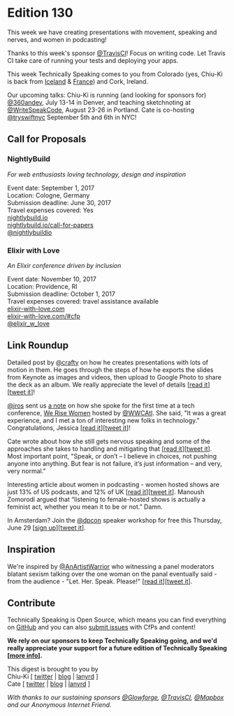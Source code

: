 # Edition 130

This week we have creating presentations with movement, speaking and nerves, and women in podcasting!

Thanks to this week's sponsor [@TravisCI](http://twitter.com/travisci)! Focus on writing code. Let Travis CI take care of running your tests and deploying your apps.

This week Technically Speaking comes to you from Colorado (yes, Chiu-Ki is back from [Iceland](https://twitter.com/chiuki/status/870386229015191552) & [France](https://twitter.com/chiuki/status/876835752470032384)) and Cork, Ireland.

Our upcoming talks: Chiu-Ki is running (and looking for sponsors for) [@360andev](http://twitter.com/360andev), July 13-14 in Denver, and teaching sketchnoting at [@WriteSpeakCode](https://twitter.com/WriteSpeakCode), August 23-26 in Portland. Cate is co-hosting [@tryswiftnyc](http://twitter.com/tryswiftnyc) September 5th and 6th in NYC!


## Call for Proposals

### NightlyBuild
*For web enthusiasts loving technology, design and inspiration*

Event date: September 1, 2017  
Location: Cologne, Germany  
Submission deadline: June 30, 2017  
Travel expenses covered: Yes  
[nightlybuild.io](https://nightlybuild.io/)  
[nightlybuild.io/call-for-papers](https://nightlybuild.io/call-for-papers)  
[@nightlybuildio](https://twitter.com/nightlybuildio)


### Elixir with Love
*An Elixir conference driven by inclusion*

Event date: November 10, 2017  
Location: Providence, RI  
Submission deadline: October 1, 2017  
Travel expenses covered: travel assistance available  
[elixir-with-love.com](http://www.elixir-with-love.com)  
[elixir-with-love.com/#cfp](http://www.elixir-with-love.com/#cfp)  
[@elixir_w_love](https://twitter.com/elixir_w_love)


## Link Roundup

Detailed post by [@crafty](https://twitter.com/crafty) on how he creates presentations with lots of motion in them. He goes through the steps of how he exports the slides from Keynote as images and videos, then upload to Google Photo to share the deck as an album. We really appreciate the level of details [[read it](https://medium.com/@crafty/moving-presentations-d4f895e78de3)][[tweet it](https://twitter.com/home?status=Exporting%20images%20%26%20videos%20from%20Keynote%20to%20Google%20Photos%20to%20share%20animated%20slides%20by%20%40crafty%20https%3A//medium.com/%40crafty/moving-presentations-d4f895e78de3%20via%20%40techspeakdigest)]!

[@jros](http://twitter.com/jros) sent us [a note](https://github.com/catehstn/technically-speaking/issues/432) on how she spoke for the first time at a tech conference, [We Rise Women](https://werise.tech) hosted by [@WWCAtl](https://twitter.com/WWCAtl). She said, "It was a great experience, and I met a ton of interesting new folks in technology." Congratulations, Jessica [[read it](https://jessicaowensby.wordpress.com/2017/06/23/speaking-at-my-first-technical-conference/)][[tweet it](https://twitter.com/home?status=Speaking%20at%20my%20first%20technical%20conference%20by%20%40jros%20https%3A//jessicaowensby.wordpress.com/2017/06/23/speaking-at-my-first-technical-conference/%20via%20%40techspeakdigest)]!

Cate wrote about how she still gets nervous speaking and some of the approaches she takes to handling and mitigating that [[read it](https://cate.blog/2017/06/15/speaking-and-nerves/)][[tweet it](https://twitter.com/home?status=Speaking%20and%20Nerves%20by%20%40catehstn%20https%3A//cate.blog/2017/06/15/speaking-and-nerves/%20via%20%40techspeakdigest)]. Most important point, "Speak, or don’t – I believe in choices, not pushing anyone into anything. But fear is not failure, it’s just information – and very, very normal."

Interesting article about women in podcasting - women hosted shows are just 13% of US podcasts, and 12% of UK [[read it](http://www.economist.com/blogs/prospero/2017/05/broad-casting)][[tweet it](https://twitter.com/home?status=Why%20women%20excel%20in%20podcasting%20http%3A//www.economist.com/blogs/prospero/2017/05/broad-casting%20via%20%40techspeakdigest)]. Manoush Zomorodi argued that “listening to female-hosted shows is actually a feminist act, whether you mean it to be or not.” Damn.

In Amsterdam? Join the [@dpcon](https://twitter.com/dpcon) speaker workshop for free this Thursday, June 29 [[sign up](https://www.meetup.com/DPC-speaker-workshop/events/240235505/)][[tweet it](https://twitter.com/home?status=Free%20speaker%20workshop%20at%20%40dpcon%20by%20%40phpwomen%20%26%20%40Ibuildings%20https%3A//www.meetup.com/DPC-speaker-workshop/events/240235505/%20via%20%40techspeakdigest)].

## Inspiration

We're inspired by [@AnArtistWarrior](http://twitter.com/AnArtistWarrior) who witnessing a panel moderators blatant sexism talking over the one woman on the panal eventually said - from the audience - "Let. Her. Speak. Please!" [[read it](https://www.facebook.com/marilee.talkington/posts/10155051385188961)][[tweet it](https://twitter.com/home?status=Let.%20Her.%20Speak.%20Please!%20by%20%40AnArtistWarrior%20https%3A//www.facebook.com/marilee.talkington/posts/10155051385188961%20via%20%40techspeakdigest)].   

## Contribute

Technically Speaking is Open Source, which means you can find everything on [GitHub](https://github.com/catehstn/technically-speaking/) and you can also [submit issues](https://github.com/catehstn/technically-speaking/issues/new) with CfPs and content!

**We rely on our sponsors to keep Technically Speaking going, and we'd really appreciate your support for a future edition of Technically Speaking [[more info](http://www.techspeak.email/sponsorship/)].**  


This digest is brought to you by  
Chiu-Ki [ [twitter](https://twitter.com/chiuki) | [blog](http://blog.sqisland.com/) | [lanyrd](http://lanyrd.com/profile/chiuki/) ]  
Cate [ [twitter](https://twitter.com/catehstn) | [blog](http://www.cate.blog/) | [lanyrd](http://lanyrd.com/profile/catehstn/) ]

*With thanks to our sustaining sponsors [@Glowforge](http://twitter.com/glowforge), [@TravisCI](http://twitter.com/travisci), [@Mapbox](http://twitter.com/mapbox) and our Anonymous Internet Friend.*
